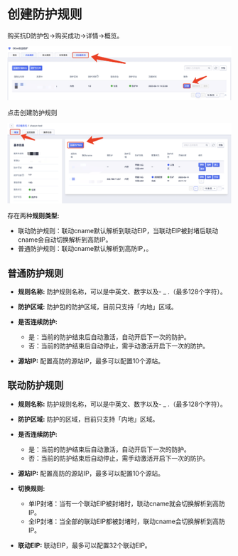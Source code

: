 

# 创建防护规则

购买抗D防护包-\>购买成功-\>详情-\>概览。

![](/images/uadssp/opintro/create_rule_1.png)

点击创建防护规则

![](/images/uadssp/opintro/create_rule_2.png)

存在两种**规则类型:**

- 联动防护规则：联动cname默认解析到联动EIP，当联动EIP被封堵后联动cname会自动切换解析到高防IP。
- 普通防护规则：联动cname默认解析到高防IP，。

## 普通防护规则

- **规则名称:** 防护规则名称，可以是中英文、数字以及- \_ .（最多128个字符）。
- **防护区域:** 防护包的防护区域，目前只支持「内地」区域。
- **是否连续防护:** 

  - 是：当前的防护结束后自动激活，自动开启下一次的防护。
  - 否：当前的防护结束后自动停止，需手动激活开启下一次的防护。

- **源站IP:** 配置高防的源站IP，最多可以配置10个源站。

## 联动防护规则

- **规则名称:** 防护规则名称，可以是中英文、数字以及- \_ .（最多128个字符）。
- **防护区域:** 防护的区域，目前只支持「内地」区域。
- **是否连续防护:** 

  - 是：当前的防护结束后自动激活，自动开启下一次的防护。
  - 否：当前的防护结束后自动停止，需手动激活开启下一次的防护。

- **源站IP:** 配置高防的源站IP，最多可以配置10个源站。
- **切换规则:** 

  - 单IP封堵：当有一个联动EIP被封堵时，联动cname就会切换解析到高防IP。
  - 全IP封堵：当全部的联动EIP都被封堵时，联动cname会切换解析到高防IP。
  
- **联动EIP:** 联动EIP，最多可以配置32个联动EIP。